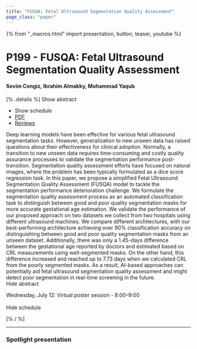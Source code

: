 ```yaml
---
title: "FUSQA: Fetal Ultrasound Segmentation Quality Assessment"
page_class: "paper"
---
```


{% from "_macros.html" import presentation, button, teaser, youtube %}

# P199 - FUSQA: Fetal Ultrasound Segmentation Quality Assessment

#### Sevim Cengiz, Ibrahim Almakky, Mohammad Yaqub

[% .details %]
<a class="toggle_visibility" data-selector=".abstract" data-level="3">Show abstract</a>
- <a class="toggle_visibility" data-selector=".schedule" data-level="3">Show schedule</a>
- <a href="https://openreview.net/pdf?id=Umyz5JHIXpD">PDF</a>
- <a href="https://openreview.net/forum?id=Umyz5JHIXpD">Reviews</a>

<p>
    <span class="abstract">
        Deep learning models have been effective for various fetal ultrasound segmentation tasks. However, generalization to new unseen data has raised questions about their effectiveness for clinical adoption. Normally, a transition to new unseen data requires time-consuming and costly quality assurance processes to validate the segmentation performance post-transition. Segmentation quality assessment efforts have focused on natural images, where the problem has been typically formulated as a dice score regression task. In this paper, we propose a simplified Fetal Ultrasound Segmentation Quality Assessment (FUSQA) model to tackle the segmentation performance deterioration challenge. We formulate the segmentation quality assessment process as an automated classification task to distinguish between good and poor quality segmentation masks for more accurate gestational age estimation. We validate the performance of our proposed approach on two datasets we collect from two hospitals using different ultrasound machines. We compare different architectures, with our best-performing architecture achieving over 90% classification accuracy on distinguishing between good and poor quality segmentation masks from an unseen dataset. Additionally, there was only a 1.45-days difference between the gestational age reported by doctors and estimated based on CRL measurements using well-segmented masks. On the other hand, this difference increased and reached up to 7.73 days when we calculated CRL from the poorly segmented masks. As a result, AI-based approaches can potentially aid fetal ultrasound segmentation quality assessment and might detect poor segmentation in real-time screening in the future.
        <br>
        <span class="actions"><a class="toggle_visibility" data-level="2">Hide abstract</a></span>
    </span>
</p>

<p>
    <span class="schedule">
        Wednesday, July 12: Virtual poster session - 8:00–9:00<br>
        <br>
        <span class="actions"><a class="toggle_visibility" data-level="2">Hide schedule</a></span>
    </span>
</p>
[% / %]

---


### Spotlight presentation
